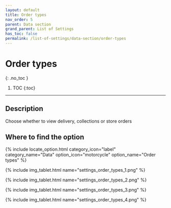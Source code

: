```yaml
---
layout: default
title: Order types
nav_order: 5
parent: Data section
grand_parent: List of Settings
has_toc: false
permalink: /list-of-settings/data-section/order-types
---
```


# Order types
{: .no_toc }

1. TOC
{:toc}

---

## Description
Choose whether to view delivery, collections or store orders

## Where to find the option
{% include locate_option.html category_icon="label" category_name="Data" option_icon="motorcycle" option_name="Order types" %}

{% include img_tablet.html name="settings_order_types_1.png" %}

{% include img_tablet.html name="settings_order_types_2.png" %}

{% include img_tablet.html name="settings_order_types_3.png" %}

{% include img_tablet.html name="settings_order_types_4.png" %}
